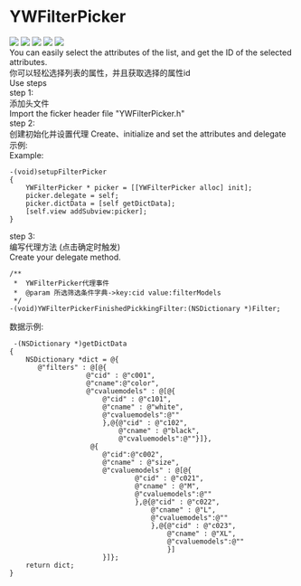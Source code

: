 # YWFilterPicker
![](http://www.damawaiyu.com/otherimg/2.png)
![](http://www.damawaiyu.com/otherimg/3.png)
![](http://www.damawaiyu.com/otherimg/4.png)
![](http://www.damawaiyu.com/otherimg/5.png)
![](http://www.damawaiyu.com/otherimg/6.png)  
You can easily select the attributes of the list, and get the ID of the selected attributes.  
你可以轻松选择列表的属性，并且获取选择的属性id  
Use steps  
step 1:  
 添加头文件  
 Import the ficker header file "YWFilterPicker.h"   
step 2:  
 创建初始化并设置代理
 Create、initialize and set the attributes and delegate     
 示例:  
 Example:  
```
-(void)setupFilterPicker
{
    YWFilterPicker * picker = [[YWFilterPicker alloc] init];
    picker.delegate = self;
    picker.dictData = [self getDictData];
    [self.view addSubview:picker];
}
```
step 3:  
 编写代理方法 (点击确定时触发)   
 Create your delegate method.  
```
/**
 *  YWFilterPicker代理事件
 *  @param 所选筛选条件字典->key:cid value:filterModels
 */
-(void)YWFilterPickerFinishedPickkingFilter:(NSDictionary *)Filter;
```
 
 
数据示例: 
```
 -(NSDictionary *)getDictData  
{  
    NSDictionary *dict = @{  
       @"filters" : @[@{  
                   @"cid" : @"c001",  
                   @"cname":@"color",  
                   @"cvaluemodels" : @[@{  
                       @"cid" : @"c101",  
                       @"cname" : @"white",  
                       @"cvaluemodels":@""  
                       },@{@"cid" : @"c102",  
                           @"cname" : @"black",  
                           @"cvaluemodels":@""}]},  
                    @{  
                       @"cid":@"c002",  
                       @"cname" : @"size",  
                       @"cvaluemodels" : @[@{  
                               @"cid" : @"c021",  
                               @"cname" : @"M",  
                               @"cvaluemodels":@""  
                               },@{@"cid" : @"c022",  
                                   @"cname" : @"L",  
                                   @"cvaluemodels":@""  
                                   },@{@"cid" : @"c023",  
                                       @"cname" : @"XL",  
                                       @"cvaluemodels":@""  
                                       }]  
                       }]};  
    return dict;  
}  
```
